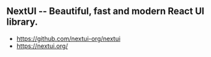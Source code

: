 ## NextUI -- Beautiful, fast and modern React UI library.
- https://github.com/nextui-org/nextui
- https://nextui.org/